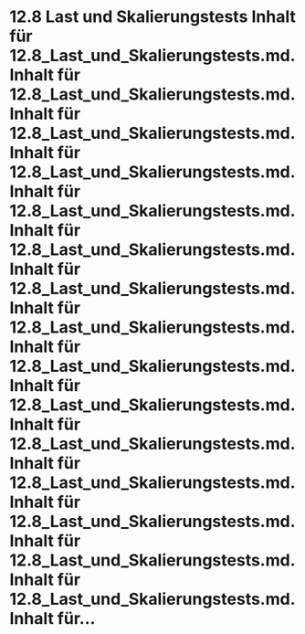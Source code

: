 # 12.8 Last und Skalierungstests Inhalt für 12.8_Last_und_Skalierungstests.md. Inhalt für 12.8_Last_und_Skalierungstests.md. Inhalt für 12.8_Last_und_Skalierungstests.md. Inhalt für 12.8_Last_und_Skalierungstests.md. Inhalt für 12.8_Last_und_Skalierungstests.md. Inhalt für 12.8_Last_und_Skalierungstests.md. Inhalt für 12.8_Last_und_Skalierungstests.md. Inhalt für 12.8_Last_und_Skalierungstests.md. Inhalt für 12.8_Last_und_Skalierungstests.md. Inhalt für 12.8_Last_und_Skalierungstests.md. Inhalt für 12.8_Last_und_Skalierungstests.md. Inhalt für 12.8_Last_und_Skalierungstests.md. Inhalt für 12.8_Last_und_Skalierungstests.md. Inhalt für 12.8_Last_und_Skalierungstests.md. Inhalt für 12.8_Last_und_Skalierungstests.md. Inhalt für...